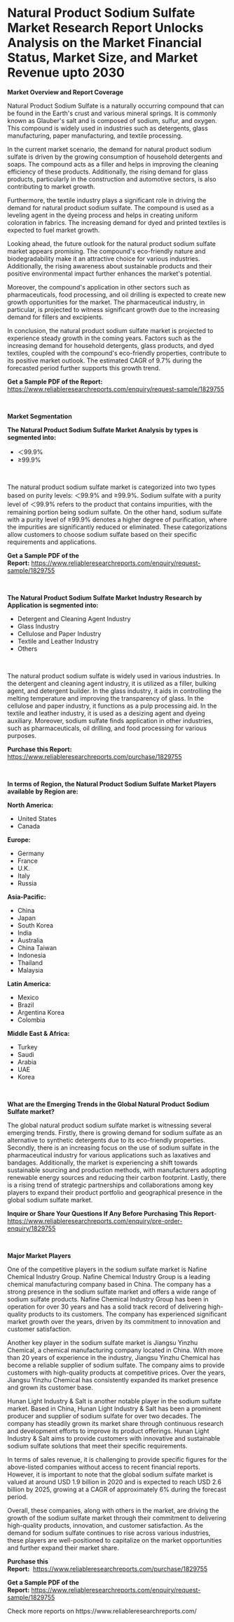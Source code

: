 <p><h1>Natural Product Sodium Sulfate Market Research Report Unlocks Analysis on the Market Financial Status, Market Size, and Market Revenue upto 2030</h1></p><p><strong>Market Overview and Report Coverage</strong></p>
<p><p>Natural Product Sodium Sulfate is a naturally occurring compound that can be found in the Earth's crust and various mineral springs. It is commonly known as Glauber's salt and is composed of sodium, sulfur, and oxygen. This compound is widely used in industries such as detergents, glass manufacturing, paper manufacturing, and textile processing.</p><p>In the current market scenario, the demand for natural product sodium sulfate is driven by the growing consumption of household detergents and soaps. The compound acts as a filler and helps in improving the cleaning efficiency of these products. Additionally, the rising demand for glass products, particularly in the construction and automotive sectors, is also contributing to market growth.</p><p>Furthermore, the textile industry plays a significant role in driving the demand for natural product sodium sulfate. The compound is used as a leveling agent in the dyeing process and helps in creating uniform coloration in fabrics. The increasing demand for dyed and printed textiles is expected to fuel market growth.</p><p>Looking ahead, the future outlook for the natural product sodium sulfate market appears promising. The compound's eco-friendly nature and biodegradability make it an attractive choice for various industries. Additionally, the rising awareness about sustainable products and their positive environmental impact further enhances the market's potential.</p><p>Moreover, the compound's application in other sectors such as pharmaceuticals, food processing, and oil drilling is expected to create new growth opportunities for the market. The pharmaceutical industry, in particular, is projected to witness significant growth due to the increasing demand for fillers and excipients.</p><p>In conclusion, the natural product sodium sulfate market is projected to experience steady growth in the coming years. Factors such as the increasing demand for household detergents, glass products, and dyed textiles, coupled with the compound's eco-friendly properties, contribute to its positive market outlook. The estimated CAGR of 9.7% during the forecasted period further supports this growth trend.</p></p>
<p><strong>Get a Sample PDF of the Report:</strong> <a href="https://www.reliableresearchreports.com/enquiry/request-sample/1829755">https://www.reliableresearchreports.com/enquiry/request-sample/1829755</a></p>
<p>&nbsp;</p>
<p><strong>Market Segmentation</strong></p>
<p><strong>The Natural Product Sodium Sulfate Market Analysis by types is segmented into:</strong></p>
<p><ul><li>＜99.9%</li><li>≥99.9%</li></ul></p>
<p>&nbsp;</p>
<p><p>The natural product sodium sulfate market is categorized into two types based on purity levels: ＜99.9% and ≥99.9%. Sodium sulfate with a purity level of ＜99.9% refers to the product that contains impurities, with the remaining portion being sodium sulfate. On the other hand, sodium sulfate with a purity level of ≥99.9% denotes a higher degree of purification, where the impurities are significantly reduced or eliminated. These categorizations allow customers to choose sodium sulfate based on their specific requirements and applications.</p></p>
<p><strong>Get a Sample PDF of the Report:</strong>&nbsp;<a href="https://www.reliableresearchreports.com/enquiry/request-sample/1829755">https://www.reliableresearchreports.com/enquiry/request-sample/1829755</a></p>
<p>&nbsp;</p>
<p><strong>The Natural Product Sodium Sulfate Market Industry Research by Application is segmented into:</strong></p>
<p><ul><li>Detergent and Cleaning Agent Industry</li><li>Glass Industry</li><li>Cellulose and Paper Industry</li><li>Textile and Leather Industry</li><li>Others</li></ul></p>
<p>&nbsp;</p>
<p><p>The natural product sodium sulfate is widely used in various industries. In the detergent and cleaning agent industry, it is utilized as a filler, bulking agent, and detergent builder. In the glass industry, it aids in controlling the melting temperature and improving the transparency of glass. In the cellulose and paper industry, it functions as a pulp processing aid. In the textile and leather industry, it is used as a desizing agent and dyeing auxiliary. Moreover, sodium sulfate finds application in other industries, such as pharmaceuticals, oil drilling, and food processing for various purposes.</p></p>
<p><strong>Purchase this Report:</strong>&nbsp; <a href="https://www.reliableresearchreports.com/purchase/1829755">https://www.reliableresearchreports.com/purchase/1829755</a></p>
<p>&nbsp;</p>
<p><strong>In terms of Region, the Natural Product Sodium Sulfate Market Players available by Region are:</strong></p>
<p>
    <p> <strong> North America: </strong>
        <ul>
            <li>United States</li>
            <li>Canada</li>
        </ul>
        </p> 
    <p> <strong> Europe: </strong>
        <ul>
            <li>Germany</li>
            <li>France</li>
            <li>U.K.</li>
            <li>Italy</li>
            <li>Russia</li>
        </ul>
        </p> 
    <p> <strong> Asia-Pacific: </strong>
        <ul>
            <li>China</li>
            <li>Japan</li>
            <li>South Korea</li>
            <li>India</li>
            <li>Australia</li>
            <li>China Taiwan</li>
            <li>Indonesia</li>
            <li>Thailand</li>
            <li>Malaysia</li>
        </ul>
        </p> 
    <p> <strong> Latin America: </strong>
        <ul>
            <li>Mexico</li>
            <li>Brazil</li>
            <li>Argentina Korea</li>
            <li>Colombia</li>
        </ul>
        </p> 
    <p> <strong> Middle East & Africa: </strong>
        <ul>
            <li>Turkey</li>
            <li>Saudi</li>
            <li>Arabia</li>
            <li>UAE</li>
            <li>Korea</li>
        </ul>
    </p>
    </p>
<p>&nbsp;</p>
<p><strong>What are the Emerging Trends in the Global Natural Product Sodium Sulfate market?</strong></p>
<p><p>The global natural product sodium sulfate market is witnessing several emerging trends. Firstly, there is growing demand for sodium sulfate as an alternative to synthetic detergents due to its eco-friendly properties. Secondly, there is an increasing focus on the use of sodium sulfate in the pharmaceutical industry for various applications such as laxatives and bandages. Additionally, the market is experiencing a shift towards sustainable sourcing and production methods, with manufacturers adopting renewable energy sources and reducing their carbon footprint. Lastly, there is a rising trend of strategic partnerships and collaborations among key players to expand their product portfolio and geographical presence in the global sodium sulfate market.</p></p>
<p><strong>Inquire or Share Your Questions If Any Before Purchasing This Report</strong>- <a href="https://www.reliableresearchreports.com/enquiry/pre-order-enquiry/1829755">https://www.reliableresearchreports.com/enquiry/pre-order-enquiry/1829755</a></p>
<p>&nbsp;</p>
<p><strong>Major Market Players</strong></p>
<p><p>One of the competitive players in the sodium sulfate market is Nafine Chemical Industry Group. Nafine Chemical Industry Group is a leading chemical manufacturing company based in China. The company has a strong presence in the sodium sulfate market and offers a wide range of sodium sulfate products. Nafine Chemical Industry Group has been in operation for over 30 years and has a solid track record of delivering high-quality products to its customers. The company has experienced significant market growth over the years, driven by its commitment to innovation and customer satisfaction. </p><p>Another key player in the sodium sulfate market is Jiangsu Yinzhu Chemical, a chemical manufacturing company located in China. With more than 20 years of experience in the industry, Jiangsu Yinzhu Chemical has become a reliable supplier of sodium sulfate. The company aims to provide customers with high-quality products at competitive prices. Over the years, Jiangsu Yinzhu Chemical has consistently expanded its market presence and grown its customer base.</p><p>Hunan Light Industry & Salt is another notable player in the sodium sulfate market. Based in China, Hunan Light Industry & Salt has been a prominent producer and supplier of sodium sulfate for over two decades. The company has steadily grown its market share through continuous research and development efforts to improve its product offerings. Hunan Light Industry & Salt aims to provide customers with innovative and sustainable sodium sulfate solutions that meet their specific requirements.</p><p>In terms of sales revenue, it is challenging to provide specific figures for the above-listed companies without access to recent financial reports. However, it is important to note that the global sodium sulfate market is valued at around USD 1.9 billion in 2020 and is expected to reach USD 2.6 billion by 2025, growing at a CAGR of approximately 6% during the forecast period.</p><p>Overall, these companies, along with others in the market, are driving the growth of the sodium sulfate market through their commitment to delivering high-quality products, innovation, and customer satisfaction. As the demand for sodium sulfate continues to rise across various industries, these players are well-positioned to capitalize on the market opportunities and further expand their market share.</p></p>
<p><strong>Purchase this Report:</strong>&nbsp;&nbsp;<a href="https://www.reliableresearchreports.com/purchase/1829755">https://www.reliableresearchreports.com/purchase/1829755</a></p>
<p></p>
<p><strong>Get a Sample PDF of the Report:</strong>&nbsp;<a href="https://www.reliableresearchreports.com/enquiry/request-sample/1829755">https://www.reliableresearchreports.com/enquiry/request-sample/1829755</a></p>
<p>Check more reports on https://www.reliableresearchreports.com/</p>
